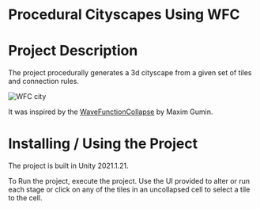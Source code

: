 # Procedural Cityscapes Using WFC

# Project Description
The project procedurally generates a 3d cityscape from a given set of tiles and connection rules.  

![WFC city](https://user-images.githubusercontent.com/55785328/179972456-5a03cf36-38c9-4a22-b93a-999d205d3b13.jpg)

It was inspired by the [WaveFunctionCollapse](https://github.com/mxgmn/WaveFunctionCollapse) by Maxim Gumin.

# Installing / Using the Project
The project is built in Unity 2021.1.21. 

To Run the project, execute the project. Use the UI provided to alter or run each stage or click on any of the tiles in an uncollapsed cell to select a tile to the cell.
